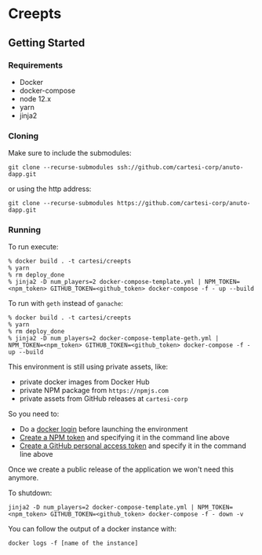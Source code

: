 # Creepts

## Getting Started

### Requirements

- Docker
- docker-compose
- node 12.x
- yarn
- jinja2

### Cloning

Make sure to include the submodules:
```
git clone --recurse-submodules ssh://github.com/cartesi-corp/anuto-dapp.git
```
or using the http address:
```
git clone --recurse-submodules https://github.com/cartesi-corp/anuto-dapp.git
```

### Running

To run execute:
```
% docker build . -t cartesi/creepts
% yarn
% rm deploy_done
% jinja2 -D num_players=2 docker-compose-template.yml | NPM_TOKEN=<npm_token> GITHUB_TOKEN=<github_token> docker-compose -f - up --build
```

To run with `geth` instead of `ganache`:
```
% docker build . -t cartesi/creepts
% yarn
% rm deploy_done
% jinja2 -D num_players=2 docker-compose-template-geth.yml | NPM_TOKEN=<npm_token> GITHUB_TOKEN=<github_token> docker-compose -f - up --build
```

This environment is still using private assets, like:

* private docker images from Docker Hub
* private NPM package from `https://npmjs.com`
* private assets from GitHub releases at `cartesi-corp`

So you need to:

* Do a [docker login](https://docs.docker.com/engine/reference/commandline/login/) before launching the environment
* [Create a NPM token](https://docs.npmjs.com/creating-and-viewing-authentication-tokens) and specifying it in the command line above
* [Create a GitHub personal access token](https://help.github.com/en/github/authenticating-to-github/creating-a-personal-access-token-for-the-command-line) and specify it in the command line above

Once we create a public release of the application we won't need this anymore.

To shutdown:
```
jinja2 -D num_players=2 docker-compose-template.yml | NPM_TOKEN=<npm_token> GITHUB_TOKEN=<github_token> docker-compose -f - down -v
```

You can follow the output of a docker instance with:
```
docker logs -f [name of the instance]
```
